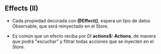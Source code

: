 ## Effects (II)

- Cada propiedad decorada con **@Effect()**, espera un tipo de datos Observable<Action>, que será reinyectado en el Store.

- Es común que un efecto reciba por _DI_ **actions$: Actions**, de manera que podrá "escuchar" y filtrar todas acciones que se inyecten en el Store.
